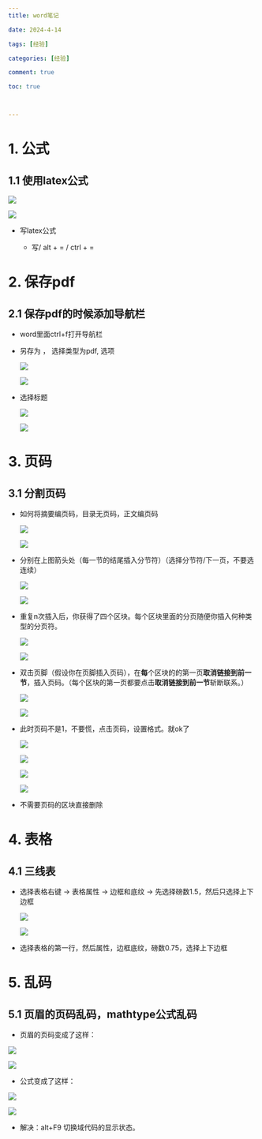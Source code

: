 ```yaml
---
title: word笔记

date: 2024-4-14

tags: [经验]

categories: [经验]

comment: true

toc: true



---
```


#
<!--more-->

# 1. 公式

## 1.1 使用latex公式

  ![](../../../../themes/yilia/source/img/experience/app/word/1.png)

  ![](img/experience/app/word/1.png)

- 写latex公式
  
  - 写/ alt + = / ctrl + =



# 2. 保存pdf

## 2.1 保存pdf的时候添加导航栏

- word里面ctrl+f打开导航栏

- 另存为 ， 选择类型为pdf, 选项

  ![](../../../../themes/yilia/source/img/experience/app/word/to_pdf/1.png)

  ![](img/experience/app/word/to_pdf/1.png)

- 选择标题

  ![](../../../../themes/yilia/source/img/experience/app/word/to_pdf/2.png)
  
  ![](img/experience/app/word/to_pdf/2.png)



# 3. 页码

## 3.1 分割页码

- 如何将摘要编页码，目录无页码，正文编页码

  ![](../../../../themes/yilia/source/img/experience/app/word/page/0.png)

  ![](img/experience/app/word/page/0.png)

- 分别在上图箭头处（每一节的结尾插入分节符）（选择分节符/下一页，不要选连续）

  ![](../../../../themes/yilia/source/img/experience/app/word/page/1.png)

  ![](img/experience/app/word/page/1.png)

- 重复n次插入后，你获得了四个区块。每个区块里面的分页随便你插入何种类型的分页符。

  ![](../../../../themes/yilia/source/img/experience/app/word/page/2.png)

  ![](img/experience/app/word/page/2.png)

- 双击页脚（假设你在页脚插入页码），在**每**个区块的的第一页**取消链接到前一节**，插入页码。（每个区块的第一页都要点击**取消链接到前一节**斩断联系。）

   ![](../../../../themes/yilia/source/img/experience/app/word/page/3.png)

   ![](img/experience/app/word/page/3.png)  

- 此时页码不是1，不要慌，点击页码，设置格式。就ok了

   ![](../../../../themes/yilia/source/img/experience/app/word/page/4.png)

   ![](img/experience/app/word/page/4.png)  

   ![](../../../../themes/yilia/source/img/experience/app/word/page/5.png)

    ![](img/experience/app/word/page/5.png) 

- 不需要页码的区块直接删除 



# 4. 表格

## 4.1 三线表

- 选择表格右键 -> 表格属性 -> 边框和底纹 -> 先选择磅数1.5，然后只选择上下边框

  ![](../../../../themes/yilia/source/img/experience/app/word/2.png)

  ![](img/experience/app/word/2.png)

- 选择表格的第一行，然后属性，边框底纹，磅数0.75，选择上下边框



# 5. 乱码

## 5.1 页眉的页码乱码，mathtype公式乱码

- 页眉的页码变成了这样：

![](../../../../themes/yilia/source/img/experience/app/word/formulation/1.png)

![](img/experience/app/word/formulation/1.png)

- 公式变成了这样：

![](../../../../themes/yilia/source/img/experience/app/word/formulation/2.png)

![](img/experience/app/word/formulation/1.png)

- 解决：alt+F9 切换域代码的显示状态。 